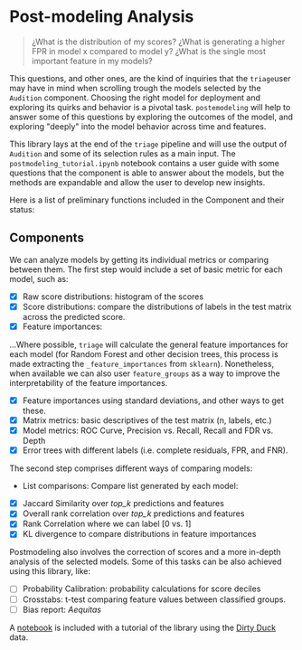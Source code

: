 # Post-modeling Analysis

> ¿What is the distribution of my scores? ¿What is generating a higher FPR in
> model x compared to model y? ¿What is the single most important feature in my
> models?

This questions, and other ones, are the kind of inquiries that the `triage`user
may have in mind when scrolling trough the models selected by the `Audition`
component. Choosing the right model for deployment and exploring its quirks and
behavior is a pivotal task. `postemodeling` will help to answer some of this
questions by exploring the outcomes of the model, and exploring "deeply" into
the model behavior across time and features. 

This library lays at the end of the `triage` pipeline and will use the output of
`Audition` and some of its selection rules as a main input. The
`postmodeling_tutorial.ipynb` notebook contains a user guide with some questions
that the component is able to answer about the models, but the methods are
expandable and allow the user to develop new insights.  

Here is a list of preliminary functions included in the Component and their
status:

## Components

We can analyze models by getting its individual metrics or comparing between
them. The first step would include a set of basic metric for each model, such
as:
 - [x] Raw score distributions: histogram of the scores
 - [x] Score distributions: compare the distributions of labels in the test
   matrix across the predicted score.
 - [x] Feature importances: 
 
 ...Where possible, `triage` will calculate the general feature importances for
 each model (for Random Forest and other decision trees, this process is made
 extracting the `_feature_importances` from `sklearn`). Nonetheless, when
 available we can also user `feature_groups` as a way to improve the
 interpretability of the feature importances. 
 
 - [x] Feature importances using standard deviations, and other ways to get
   these. 
 - [x] Matrix metrics: basic descriptives of the test matrix (n, labels, etc.)
 - [x] Model metrics: ROC Curve, Precision vs. Recall, Recall and FDR vs.
   Depth
 - [x] Error trees with different labels (i.e. complete residuals, FPR, and
   FNR).
 
The second step comprises different ways of comparing models: 
* List comparisons: Compare list generated by each model:
 - [x] Jaccard Similarity over *top_k* predictions and features
 - [x] Overall rank correlation over *top_k* predictions and features
 - [x] Rank Correlation where we can label [0 vs. 1]
 - [x] KL divergence to compare distributions in feature importances

Postmodeling also involves the correction of scores and a more in-depth analysis
of the selected models. Some of this tasks can be also achieved using this
library, like:

 - [ ] Probability Calibration: probability calculations for score deciles
 - [ ] Crosstabs: t-test comparing feature values between classified groups.
 - [ ] Bias report: *Aequitas* 

A [notebook](https://github.com/dssg/triage/blob/cli_postmodeling/src/triage/component/postmodeling/contrast/postmodeling_tutorial.ipynb)
is included with a tutorial of the library using the [Dirty
Duck](https://github.com/dssg/dirtyduck) data. 


